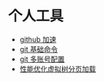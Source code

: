 # 个人工具

- [github 加速](./github加速.md)
- [git 基础命令](./git基础命令.md)
- [git 多账号配置](./git多账号配置.md)
- [性能优化虚拟树分页加载](./性能优化虚拟树分页加载.md)
